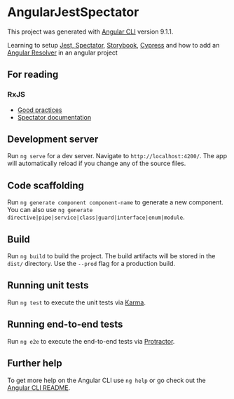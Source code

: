 # AngularJestSpectator

This project was generated with [Angular CLI](https://github.com/angular/angular-cli) version 9.1.1.

Learning to setup [Jest, Spectator](https://itnext.io/testing-angular-applications-with-jest-and-spectator-c05991579807), [Storybook](https://medium.com/javascript-in-plain-english/storybook-for-angular-components-with-markdown-support-72950cc3d9ee), [Cypress](https://medium.com/angular-in-depth/get-started-with-cypress-d6ac4b910605) and how to add an [Angular Resolver](https://medium.com/better-programming/understanding-angular-resolver-what-was-the-problem-before-using-resolver-and-why-we-need-it-7502554ab7a3) in an angular project

## For reading

### RxJS

* [Good practices](https://medium.com/better-programming/rxjs-best-practices-7f559d811514)
* [Spectator documentation](https://github.com/ngneat/spectator)

## Development server

Run `ng serve` for a dev server. Navigate to `http://localhost:4200/`. The app will automatically reload if you change any of the source files.

## Code scaffolding

Run `ng generate component component-name` to generate a new component. You can also use `ng generate directive|pipe|service|class|guard|interface|enum|module`.

## Build

Run `ng build` to build the project. The build artifacts will be stored in the `dist/` directory. Use the `--prod` flag for a production build.

## Running unit tests

Run `ng test` to execute the unit tests via [Karma](https://karma-runner.github.io).

## Running end-to-end tests

Run `ng e2e` to execute the end-to-end tests via [Protractor](http://www.protractortest.org/).

## Further help

To get more help on the Angular CLI use `ng help` or go check out the [Angular CLI README](https://github.com/angular/angular-cli/blob/master/README.md).
